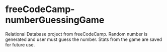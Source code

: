 # freeCodeCamp-numberGuessingGame
Relational Database project from freeCodeCamp. Random number is generated and user must guess the number. Stats from the game are saved for future use.
